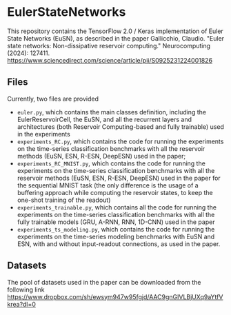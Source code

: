 # EulerStateNetworks
This repository contains the TensorFlow 2.0 / Keras implementation of Euler State Networks (EuSN), as described in the paper
Gallicchio, Claudio. "Euler state networks: Non-dissipative reservoir computing." Neurocomputing (2024): 127411.
https://www.sciencedirect.com/science/article/pii/S0925231224001826

## Files
Currently, two files are provided
* `euler.py`, which contains the main classes definition, including the EulerReservoirCell, the EuSN, and all the recurrent layers and architectures (both Reservoir Computing-based and fully trainable) used in the experiments
* `experiments_RC.py`, which contains the code for running the experiments on the time-series classification benchmarks with all the reservoir methods (EuSN, ESN, R-ESN, DeepESN) used in the paper;
* `experiments_RC_MNIST.py`, which contains the code for running the experiments on the time-series classification benchmarks with all the reservoir methods (EuSN, ESN, R-ESN, DeepESN) used in the paper for the sequential MNIST task (the only difference is the usage of a buffering approach while computing the reservoir states, to keep the one-shot training of the readout)
* `experiments_trainable.py`, which contains all the code for running the experiments on the time-series classification benchmarks with all the fully trainable models (GRU, A-RNN, RNN, 1D-CNN) used in the paper
* `experiments_ts_modeling.py`, which contains the code for running the experiments on the time-series modeling benchmarks with EuSN and ESN, with and without input-readout connections, as used in the paper.

## Datasets

The pool of datasets used in the paper can be downloaded from the following link 
https://www.dropbox.com/sh/ewsym947w95fgjd/AAC9gnGIVLBjUXq9aYtfVkrea?dl=0
